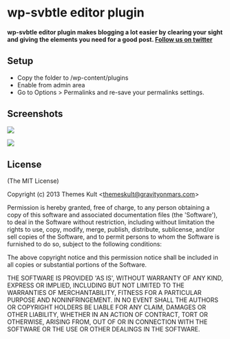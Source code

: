 wp-svbtle editor plugin
=======================


#### wp-svbtle editor plugin makes blogging a lot easier by clearing your sight and giving the elements you need for a good post. [Follow us on twitter][]

  [Follow us on twitter]: http://twitter.com/ThemesKult
  
## Setup
* Copy the folder to /wp-content/plugins
* Enable from admin area
* Go to Options > Permalinks and re-save your permalinks settings.

## Screenshots 


![][2]

![][4]

 [2]: https://github.com/gravityonmars/wp-svbtle/raw/master/wp-svbtle/screenshot-1.png
 [4]: https://github.com/gravityonmars/wp-svbtle/raw/master/wp-svbtle/screenshot-2.png


## License 

(The MIT License)

Copyright (c) 2013 Themes Kult &lt;themeskult@gravityonmars.com&gt;

Permission is hereby granted, free of charge, to any person obtaining
a copy of this software and associated documentation files (the
'Software'), to deal in the Software without restriction, including
without limitation the rights to use, copy, modify, merge, publish,
distribute, sublicense, and/or sell copies of the Software, and to
permit persons to whom the Software is furnished to do so, subject to
the following conditions:

The above copyright notice and this permission notice shall be
included in all copies or substantial portions of the Software.

THE SOFTWARE IS PROVIDED 'AS IS', WITHOUT WARRANTY OF ANY KIND,
EXPRESS OR IMPLIED, INCLUDING BUT NOT LIMITED TO THE WARRANTIES OF
MERCHANTABILITY, FITNESS FOR A PARTICULAR PURPOSE AND NONINFRINGEMENT.
IN NO EVENT SHALL THE AUTHORS OR COPYRIGHT HOLDERS BE LIABLE FOR ANY
CLAIM, DAMAGES OR OTHER LIABILITY, WHETHER IN AN ACTION OF CONTRACT,
TORT OR OTHERWISE, ARISING FROM, OUT OF OR IN CONNECTION WITH THE
SOFTWARE OR THE USE OR OTHER DEALINGS IN THE SOFTWARE.
